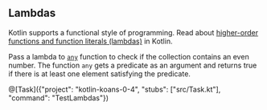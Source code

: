 ## Lambdas

Kotlin supports a functional style of programming.
Read about [higher-order functions and function literals (lambdas)](http://kotlinlang.org/docs/reference/lambdas.html) in Kotlin.

Pass a lambda to [`any`](https://kotlinlang.org/api/latest/jvm/stdlib/kotlin.collections/kotlin.-iterable/any.html)
function to check if the collection contains an even number.
The function `any` gets a predicate as an argument and returns true if there is at least one element satisfying the predicate.

@[Task]({"project": "kotlin-koans-0-4", "stubs": ["src/Task.kt"], "command": "TestLambdas"})